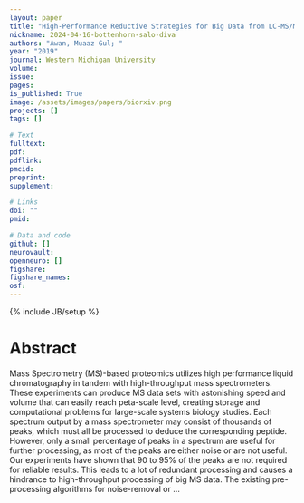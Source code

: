 ```yaml
---
layout: paper
title: "High-Performance Reductive Strategies for Big Data from LC-MS/MS Proteomics"
nickname: 2024-04-16-bottenhorn-salo-diva
authors: "Awan, Muaaz Gul; "
year: "2019"
journal: Western Michigan University
volume: 
issue:
pages: 
is_published: True
image: /assets/images/papers/biorxiv.png
projects: []
tags: []

# Text
fulltext:
pdf:
pdflink:
pmcid:
preprint: 
supplement:

# Links
doi: ""
pmid:

# Data and code
github: []
neurovault:
openneuro: []
figshare:
figshare_names:
osf:
---
```

{% include JB/setup %}

# Abstract

Mass Spectrometry (MS)-based proteomics utilizes high performance liquid chromatography in tandem with high-throughput mass spectrometers. These experiments can produce MS data sets with astonishing speed and volume that can easily reach peta-scale level, creating storage and computational problems for large-scale systems biology studies. Each spectrum output by a mass spectrometer may consist of thousands of peaks, which must all be processed to deduce the corresponding peptide. However, only a small percentage of peaks in a spectrum are useful for further processing, as most of the peaks are either noise or are not useful. Our experiments have shown that 90 to 95% of the peaks are not required for reliable results. This leads to a lot of redundant processing and causes a hindrance to high-throughput processing of big MS data. The existing pre-processing algorithms for noise-removal or …
